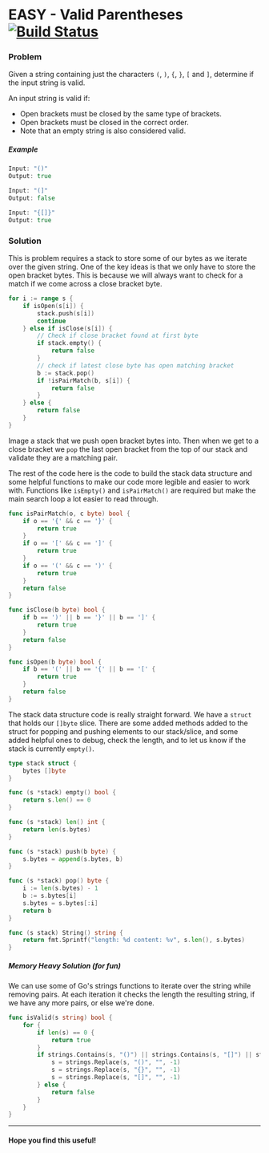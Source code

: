 # EASY - Valid Parentheses [![Build Status](https://api.travis-ci.org/arian-amador/GoLeetCode.svg)](https://travis-ci.org/arian-amador/GoLeetCode)

### Problem

Given a string containing just the characters `(`, `)`, `{`, `}`, `[` and `]`, determine if the input string is valid.

An input string is valid if:

- Open brackets must be closed by the same type of brackets.
- Open brackets must be closed in the correct order.
- Note that an empty string is also considered valid.

##### Example

```Go
Input: "()"
Output: true

Input: "(]"
Output: false

Input: "{[]}"
Output: true
```

### Solution

This is problem requires a stack to store some of our bytes as we iterate over the given string.
One of the key ideas is that we only have to store the open bracket bytes. This is because we will always
want to check for a match if we come across a close bracket byte.

```Go
for i := range s {
	if isOpen(s[i]) {
		stack.push(s[i])
		continue
	} else if isClose(s[i]) {
		// Check if close bracket found at first byte
		if stack.empty() {
			return false
		}
		// check if latest close byte has open matching bracket
		b := stack.pop()
		if !isPairMatch(b, s[i]) {
			return false
		}
	} else {
		return false
	}
}
```

Image a stack that we push open bracket bytes into. Then when we get to a close bracket we `pop` the last open bracket from the top of our stack and validate they are a matching pair.

The rest of the code here is the code to build the stack data structure and some helpful functions to make our code more legible and easier to work with. Functions like `isEmpty()` and `isPairMatch()` are required but make the main search loop a lot easier to read through.

```Go
func isPairMatch(o, c byte) bool {
	if o == '{' && c == '}' {
		return true
	}
	if o == '[' && c == ']' {
		return true
	}
	if o == '(' && c == ')' {
		return true
	}
	return false
}

func isClose(b byte) bool {
	if b == ')' || b == '}' || b == ']' {
		return true
	}
	return false
}

func isOpen(b byte) bool {
	if b == '(' || b == '{' || b == '[' {
		return true
	}
	return false
}
```

The stack data structure code is really straight forward. We have a `struct` that holds our `[]byte` slice. There are some added methods added to the struct for popping and pushing elements to our stack/slice, and some added helpful ones to debug, check the length, and to let us know if the stack is currently `empty()`.

```Go
type stack struct {
	bytes []byte
}

func (s *stack) empty() bool {
	return s.len() == 0
}

func (s *stack) len() int {
	return len(s.bytes)
}

func (s *stack) push(b byte) {
	s.bytes = append(s.bytes, b)
}

func (s *stack) pop() byte {
	i := len(s.bytes) - 1
	b := s.bytes[i]
	s.bytes = s.bytes[:i]
	return b
}

func (s stack) String() string {
	return fmt.Sprintf("length: %d content: %v", s.len(), s.bytes)
}
```

##### Memory Heavy Solution (for fun)

We can use some of Go's strings functions to iterate over the string while removing pairs. At each iteration it checks the length the resulting string, if we have any more pairs, or else we're done.

```Go
func isValid(s string) bool {
	for {
		if len(s) == 0 {
			return true
		}
		if strings.Contains(s, "()") || strings.Contains(s, "[]") || strings.Contains(s, "{}") {
			s = strings.Replace(s, "()", "", -1)
			s = strings.Replace(s, "{}", "", -1)
			s = strings.Replace(s, "[]", "", -1)
		} else {
			return false
		}
	}
}
```

---

#### Hope you find this useful!
